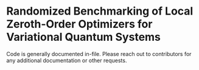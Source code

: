 # Randomized Benchmarking of Local Zeroth-Order Optimizers for Variational Quantum Systems
Code is generally documented in-file. Please reach out to contributors for any additional documentation or other requests.
